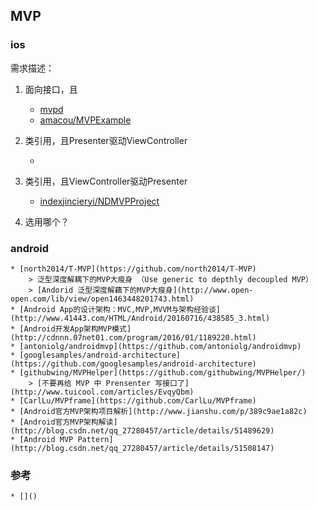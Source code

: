 ## MVP


### ios

需求描述：

1. 面向接口，且
	* [mvpd](https://github.com/YFSS/mvpd)
	* [amacou/MVPExample](https://github.com/amacou/MVPExample)

2. 类引用，且Presenter驱动ViewController
	* []()

3. 类引用，且ViewController驱动Presenter
	* [indexjincieryi/NDMVPProject](https://github.com/indexjincieryi/NDMVPProject)

4. 选用哪个？

### android

	* [north2014/T-MVP](https://github.com/north2014/T-MVP)
		> 泛型深度解耦下的MVP大瘦身 （Use generic to depthly decoupled MVP）
		> [Andorid 泛型深度解藕下的MVP大瘦身](http://www.open-open.com/lib/view/open1463448201743.html)
	* [Android App的设计架构：MVC,MVP,MVVM与架构经验谈](http://www.41443.com/HTML/Android/20160716/438585_3.html)
	* [Android开发App架构MVP模式](http://cdnnn.07net01.com/program/2016/01/1189220.html)
	* [antoniolg/androidmvp](https://github.com/antoniolg/androidmvp)
	* [googlesamples/android-architecture](https://github.com/googlesamples/android-architecture)
	* [githubwing/MVPHelper](https://github.com/githubwing/MVPHelper/)
		> [不要再给 MVP 中 Prensenter 写接口了](http://www.tuicool.com/articles/EvqyQbm)
	* [CarlLu/MVPframe](https://github.com/CarlLu/MVPframe)
	* [Android官方MVP架构项目解析](http://www.jianshu.com/p/389c9ae1a82c)
	* [Android官方MVP架构解读](http://blog.csdn.net/qq_27280457/article/details/51489629)
	* [Android MVP Pattern](http://blog.csdn.net/qq_27280457/article/details/51508147)


### 参考

	* []()